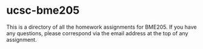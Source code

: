 # ucsc-bme205
This is a directory of all the homework assignments for BME205.
If you have any questions, please correspond via the email address at the top of any assignment.
